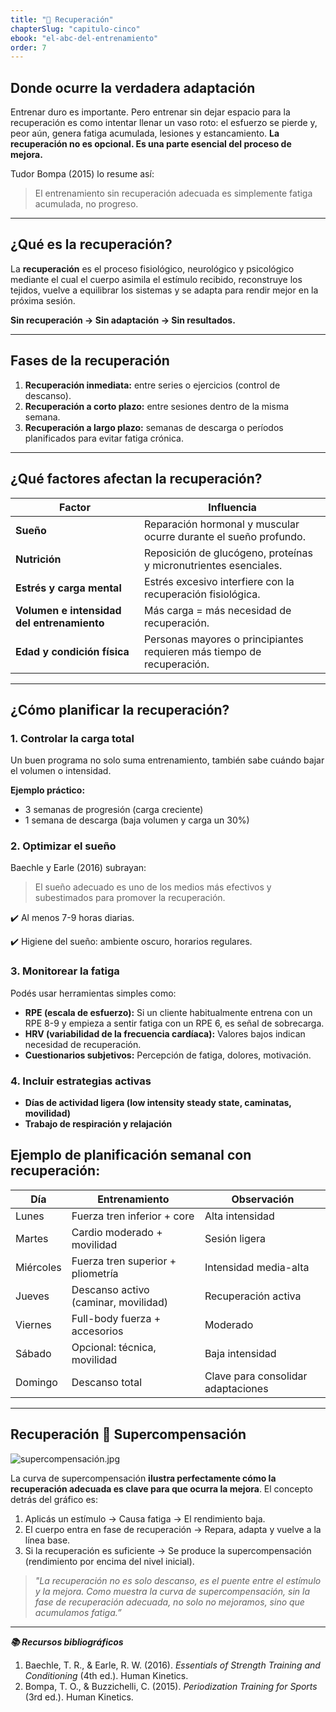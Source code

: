 ```yaml
---
title: "💯 Recuperación"
chapterSlug: "capitulo-cinco"
ebook: "el-abc-del-entrenamiento"
order: 7
---
```


## Donde ocurre la verdadera adaptación

Entrenar duro es importante. Pero entrenar sin dejar espacio para la recuperación es como intentar llenar un vaso roto: el esfuerzo se pierde y, peor aún, genera fatiga acumulada, lesiones y estancamiento. **La recuperación no es opcional. Es una parte esencial del proceso de mejora.**

Tudor Bompa (2015) lo resume así:

> El entrenamiento sin recuperación adecuada es simplemente fatiga acumulada, no progreso.
> 

---

## ¿Qué es la recuperación?

La **recuperación** es el proceso fisiológico, neurológico y psicológico mediante el cual el cuerpo asimila el estímulo recibido, reconstruye los tejidos, vuelve a equilibrar los sistemas y se adapta para rendir mejor en la próxima sesión.

**Sin recuperación → Sin adaptación → Sin resultados.**

---

## Fases de la recuperación

1. **Recuperación inmediata:** entre series o ejercicios (control de descanso).
2. **Recuperación a corto plazo:** entre sesiones dentro de la misma semana.
3. **Recuperación a largo plazo:** semanas de descarga o períodos planificados para evitar fatiga crónica.

---

## ¿Qué factores afectan la recuperación?

| Factor | Influencia |
| --- | --- |
| **Sueño** | Reparación hormonal y muscular ocurre durante el sueño profundo. |
| **Nutrición** | Reposición de glucógeno, proteínas y micronutrientes esenciales. |
| **Estrés y carga mental** | Estrés excesivo interfiere con la recuperación fisiológica. |
| **Volumen e intensidad del entrenamiento** | Más carga = más necesidad de recuperación. |
| **Edad y condición física** | Personas mayores o principiantes requieren más tiempo de recuperación. |

---

## ¿Cómo planificar la recuperación?

### 1. **Controlar la carga total**

Un buen programa no solo suma entrenamiento, también sabe cuándo bajar el volumen o intensidad.

**Ejemplo práctico:**

- 3 semanas de progresión (carga creciente)
- 1 semana de descarga (baja volumen y carga un 30%)

### 2. **Optimizar el sueño**

Baechle y Earle (2016) subrayan:

> El sueño adecuado es uno de los medios más efectivos y subestimados para promover la recuperación.
> 

✔️ Al menos 7-9 horas diarias.

✔️ Higiene del sueño: ambiente oscuro, horarios regulares.

### 3. **Monitorear la fatiga**

Podés usar herramientas simples como:

- **RPE (escala de esfuerzo):** Si un cliente habitualmente entrena con un RPE 8-9 y empieza a sentir fatiga con un RPE 6, es señal de sobrecarga.
- **HRV (variabilidad de la frecuencia cardíaca):** Valores bajos indican necesidad de recuperación.
- **Cuestionarios subjetivos:** Percepción de fatiga, dolores, motivación.

### 4. **Incluir estrategias activas**

- **Días de actividad ligera (low intensity steady state, caminatas, movilidad)**
- **Trabajo de respiración y relajación**

## Ejemplo de planificación semanal con recuperación:

| Día | Entrenamiento | Observación |
| --- | --- | --- |
| Lunes | Fuerza tren inferior + core | Alta intensidad |
| Martes | Cardio moderado + movilidad | Sesión ligera |
| Miércoles | Fuerza tren superior + pliometría | Intensidad media-alta |
| Jueves | Descanso activo (caminar, movilidad) | Recuperación activa |
| Viernes | Full-body fuerza + accesorios | Moderado |
| Sábado | Opcional: técnica, movilidad | Baja intensidad |
| Domingo | Descanso total | Clave para consolidar adaptaciones |

---

## Recuperación 🤝 Supercompensación

![supercompensación.jpg](/supercompensacion.jpg)

La curva de supercompensación **ilustra perfectamente cómo la recuperación adecuada es clave para que ocurra la mejora**. El concepto detrás del gráfico es:

1. Aplicás un estímulo → Causa fatiga → El rendimiento baja.
2. El cuerpo entra en fase de recuperación → Repara, adapta y vuelve a la línea base.
3. Si la recuperación es suficiente → Se produce la supercompensación (rendimiento por encima del nivel inicial).

> *"La recuperación no es solo descanso, es el puente entre el estímulo y la mejora. Como muestra la curva de supercompensación, sin la fase de recuperación adecuada, no solo no mejoramos, sino que acumulamos fatiga.”*
> 

---

***📚 Recursos bibliográficos***

1. Baechle, T. R., & Earle, R. W. (2016). *Essentials of Strength Training and Conditioning* (4th ed.). Human Kinetics.
2. Bompa, T. O., & Buzzichelli, C. (2015). *Periodization Training for Sports* (3rd ed.). Human Kinetics.

